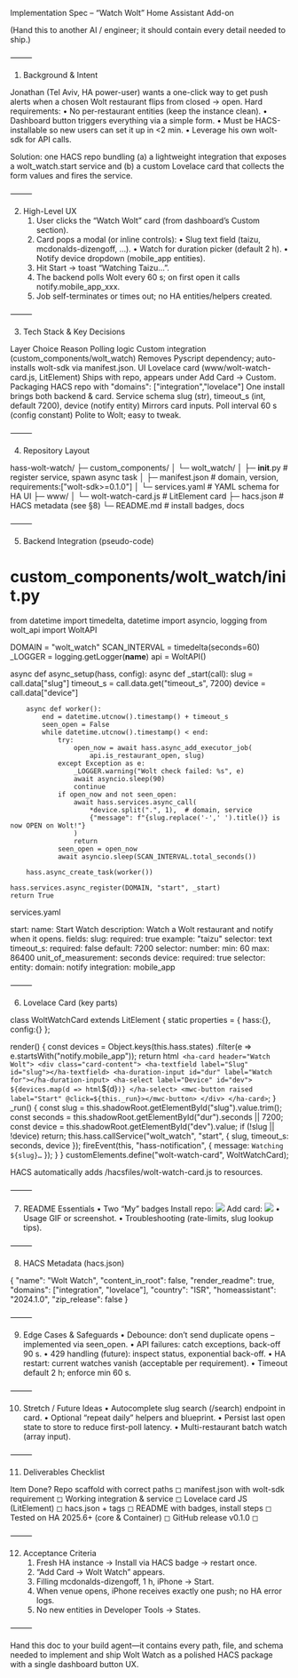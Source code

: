 Implementation Spec – “Watch Wolt” Home Assistant Add-on

(Hand this to another AI / engineer; it should contain every detail needed to ship.)

⸻

1. Background & Intent

Jonathan (Tel Aviv, HA power-user) wants a one-click way to get push alerts when a chosen Wolt restaurant flips from closed → open.
Hard requirements:
	•	No per-restaurant entities (keep the instance clean).
	•	Dashboard button triggers everything via a simple form.
	•	Must be HACS-installable so new users can set it up in <2 min.
	•	Leverage his own wolt-sdk for API calls.

Solution: one HACS repo bundling (a) a lightweight integration that exposes a wolt_watch.start service and (b) a custom Lovelace card that collects the form values and fires the service.

⸻

2. High-Level UX
	1.	User clicks the “Watch Wolt” card (from dashboard’s Custom section).
	2.	Card pops a modal (or inline controls):
	•	Slug text field (taizu, mcdonalds-dizengoff, …).
	•	Watch for duration picker (default 2 h).
	•	Notify device dropdown (mobile_app entities).
	3.	Hit Start → toast “Watching Taizu…”.
	4.	The backend polls Wolt every 60 s; on first open it calls notify.mobile_app_xxx.
	5.	Job self-terminates or times out; no HA entities/helpers created.

⸻

3. Tech Stack & Key Decisions

Layer	Choice	Reason
Polling logic	Custom integration (custom_components/wolt_watch)	Removes Pyscript dependency; auto-installs wolt-sdk via manifest.json.
UI	Lovelace card (www/wolt-watch-card.js, LitElement)	Ships with repo, appears under Add Card → Custom.
Packaging	HACS repo with "domains": ["integration","lovelace"]	One install brings both backend & card.
Service schema	slug (str), timeout_s (int, default 7200), device (notify entity)	Mirrors card inputs.
Poll interval	60 s (config constant)	Polite to Wolt; easy to tweak.


⸻

4. Repository Layout

hass-wolt-watch/
├─ custom_components/
│  └─ wolt_watch/
│     ├─ __init__.py          # register service, spawn async task
│     ├─ manifest.json        # domain, version, requirements:["wolt-sdk>=0.1.0"]
│     └─ services.yaml        # YAML schema for HA UI
├─ www/
│  └─ wolt-watch-card.js      # LitElement card
├─ hacs.json                  # HACS metadata (see §8)
└─ README.md                  # install badges, docs


⸻

5. Backend Integration (pseudo-code)

# custom_components/wolt_watch/__init__.py
from datetime import timedelta, datetime
import asyncio, logging
from wolt_api import WoltAPI

DOMAIN = "wolt_watch"
SCAN_INTERVAL = timedelta(seconds=60)
_LOGGER = logging.getLogger(__name__)
api = WoltAPI()

async def async_setup(hass, config):
    async def _start(call):
        slug      = call.data["slug"]
        timeout_s = call.data.get("timeout_s", 7200)
        device    = call.data["device"]

        async def worker():
            end = datetime.utcnow().timestamp() + timeout_s
            seen_open = False
            while datetime.utcnow().timestamp() < end:
                try:
                    open_now = await hass.async_add_executor_job(
                        api.is_restaurant_open, slug)
                except Exception as e:
                    _LOGGER.warning("Wolt check failed: %s", e)
                    await asyncio.sleep(90)
                    continue
                if open_now and not seen_open:
                    await hass.services.async_call(
                        *device.split(".", 1),  # domain, service
                        {"message": f"{slug.replace('-',' ').title()} is now OPEN on Wolt!"}
                    )
                    return
                seen_open = open_now
                await asyncio.sleep(SCAN_INTERVAL.total_seconds())

        hass.async_create_task(worker())

    hass.services.async_register(DOMAIN, "start", _start)
    return True

services.yaml

start:
  name: Start Watch
  description: Watch a Wolt restaurant and notify when it opens.
  fields:
    slug:
      required: true
      example: "taizu"
      selector: text
    timeout_s:
      required: false
      default: 7200
      selector: number:
        min: 60
        max: 86400
        unit_of_measurement: seconds
    device:
      required: true
      selector:
        entity:
          domain: notify
          integration: mobile_app


⸻

6. Lovelace Card (key parts)

class WoltWatchCard extends LitElement {
  static properties = { hass:{}, config:{} };

  render() {
    const devices = Object.keys(this.hass.states)
      .filter(e => e.startsWith("notify.mobile_app"));
    return html`
      <ha-card header="Watch Wolt">
        <div class="card-content">
          <ha-textfield label="Slug" id="slug"></ha-textfield>
          <ha-duration-input id="dur" label="Watch for"></ha-duration-input>
          <ha-select label="Device" id="dev">
            ${devices.map(d => html`<mwc-list-item value=${d}>${d}</mwc-list-item>`)}
          </ha-select>
          <mwc-button raised label="Start" @click=${this._run}></mwc-button>
        </div>
      </ha-card>`;
  }
  _run() {
    const slug = this.shadowRoot.getElementById("slug").value.trim();
    const seconds = this.shadowRoot.getElementById("dur").seconds || 7200;
    const device = this.shadowRoot.getElementById("dev").value;
    if (!slug || !device) return;
    this.hass.callService("wolt_watch", "start",
      { slug, timeout_s: seconds, device });
    fireEvent(this, "hass-notification",
      { message: `Watching ${slug}…` });
  }
}
customElements.define("wolt-watch-card", WoltWatchCard);

HACS automatically adds /hacsfiles/wolt-watch-card.js to resources.

⸻

7. README Essentials
	•	Two “My” badges
Install repo:
[![](https://my.home-assistant.io/badges/hacs_repository.svg)](my.home-assistant://hacs?addon_repository_url=https://github.com/yourname/hass-wolt-watch)
Add card:
[![](https://my.home-assistant.io/badges/dashboard.svg)](my.home-assistant://lovelace/default_view?show_add_card&card_type=custom:wolt-watch-card)
	•	Usage GIF or screenshot.
	•	Troubleshooting (rate-limits, slug lookup tips).

⸻

8. HACS Metadata (hacs.json)

{
  "name": "Wolt Watch",
  "content_in_root": false,
  "render_readme": true,
  "domains": ["integration", "lovelace"],
  "country": "ISR",
  "homeassistant": "2024.1.0",
  "zip_release": false
}


⸻

9. Edge Cases & Safeguards
	•	Debounce: don’t send duplicate opens – implemented via seen_open.
	•	API failures: catch exceptions, back-off 90 s.
	•	429 handling (future): inspect status, exponential back-off.
	•	HA restart: current watches vanish (acceptable per requirement).
	•	Timeout default 2 h; enforce min 60 s.

⸻

10. Stretch / Future Ideas
	•	Autocomplete slug search (/search) endpoint in card.
	•	Optional “repeat daily” helpers and blueprint.
	•	Persist last open state to store to reduce first-poll latency.
	•	Multi-restaurant batch watch (array input).

⸻

11. Deliverables Checklist

Item	Done?
Repo scaffold with correct paths	◻︎
manifest.json with wolt-sdk requirement	◻︎
Working integration & service	◻︎
Lovelace card JS (LitElement)	◻︎
hacs.json + tags	◻︎
README with badges, install steps	◻︎
Tested on HA 2025.6+ (core & Container)	◻︎
GitHub release v0.1.0	◻︎


⸻

12. Acceptance Criteria
	1.	Fresh HA instance → Install via HACS badge → restart once.
	2.	“Add Card → Wolt Watch” appears.
	3.	Filling mcdonalds-dizengoff, 1 h, iPhone → Start.
	4.	When venue opens, iPhone receives exactly one push; no HA error logs.
	5.	No new entities in Developer Tools → States.

⸻

Hand this doc to your build agent—it contains every path, file, and schema needed to implement and ship Wolt Watch as a polished HACS package with a single dashboard button UX.
